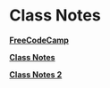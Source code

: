 # Class Notes

**[FreeCodeCamp](https://www.freecodecamp.org/)**

**[Class Notes](http://samantha.fewd.us/#fork/mottaquikarim/js101_06232018)**

**[Class Notes 2](http://samantha.fewd.us/#fork/mottaquikarim/js101_06232018_ui)**
